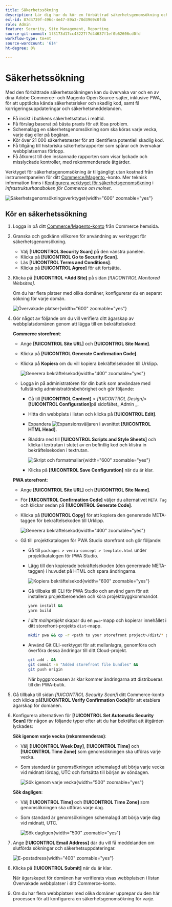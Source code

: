 ```yaml
---
title: Säkerhetssökning
description: Lär dig hur du kör en förbättrad säkerhetsgenomsökning och övervakar alla dina Adobe Commerce- och Magento Open Source-sajter.
exl-id: 87d4739f-496c-4e47-89a3-70d3969c0fdb
role: Admin
feature: Security, Site Management, Reporting
source-git-commit: 1f3173d17cc43227f7d44637f1ef0b62606cd0fd
workflow-type: tm+mt
source-wordcount: '614'
ht-degree: 0%

---
```


# Säkerhetssökning

Med den förbättrade säkerhetssökningen kan du övervaka var och en av dina Adobe Commerce- och Magento Open Source-sajter, inklusive PWA, för att upptäcka kända säkerhetsrisker och skadlig kod, samt få korrigeringsuppdateringar och säkerhetsmeddelanden.

- Få insikt i butikens säkerhetsstatus i realtid.
- Få förslag baserat på bästa praxis för att lösa problem.
- Schemalägg en säkerhetsgenomsökning som ska köras varje vecka, varje dag eller på begäran.
- Kör över 21 000 säkerhetstester för att identifiera potentiell skadlig kod.
- Få tillgång till historiska säkerhetsrapporter som spårar och övervakar webbplatsernas förlopp.
- Få åtkomst till den inskannade rapporten som visar lyckade och misslyckade kontroller, med rekommenderade åtgärder.

Verktyget för säkerhetsgenomsökning är tillgängligt utan kostnad från instrumentpanelen för ditt [Commerce/Magento ](../getting-started/commerce-account-create.md)-konto. Mer teknisk information finns i [Konfigurera verktyget för säkerhetsgenomsökning](https://experienceleague.adobe.com/docs/commerce-cloud-service/user-guide/launch/overview.html?lang=sv-SE#set-up-the-security-scan-tool) i _infrastrukturhandboken för Commerce om molnet_.

![Säkerhetsgenomsökningsverktyget](./assets/magento-security-scan.png){width="600" zoomable="yes"}

## Kör en säkerhetssökning

1. Logga in på ditt [Commerce/Magento-konto](../getting-started/commerce-account-create.md) från Commerce hemsida.

1. Granska och godkänn villkoren för användning av verktyget för säkerhetsgenomsökning.

   - Välj **[!UICONTROL Security Scan]** på den vänstra panelen.
   - Klicka på **[!UICONTROL Go to Security Scan]**.
   - Läs **[!UICONTROL Terms and Conditions]**.
   - Klicka på **[!UICONTROL Agree]** för att fortsätta.

1. Klicka på **[!UICONTROL +Add Site]** på sidan _[!UICONTROL Monitored Websites]_.

   Om du har flera platser med olika domäner, konfigurerar du en separat sökning för varje domän.

   ![Övervakade platser](./assets/monitored-website.png){width="600" zoomable="yes"}

1. Gör något av följande om du vill verifiera ditt ägarskap av webbplatsdomänen genom att lägga till en bekräftelsekod:

   **Commerce storefront**:

   - Ange **[!UICONTROL Site URL]** och **[!UICONTROL Site Name]**.
   - Klicka på **[!UICONTROL Generate Confirmation Code]**.
   - Klicka på **Kopiera** om du vill kopiera bekräftelsekoden till Urklipp.

     ![Generera bekräftelsekod](./assets/scan-site1.png){width="400" zoomable="yes"}

   - Logga in på administratören för din butik som användare med fullständig administratörsbehörighet och gör följande:

      - Gå till **[!UICONTROL Content]** > _[!UICONTROL Design]_>**[!UICONTROL Configuration]**&#x200B;på sidofältet_ Admin _.
      - Hitta din webbplats i listan och klicka på **[!UICONTROL Edit]**.
      - Expandera ![Expansionsväljaren](../assets/icon-display-expand.png) i avsnittet **[!UICONTROL HTML Head]**.
      - Bläddra ned till **[!UICONTROL Scripts and Style Sheets]** och klicka i textrutan i slutet av en befintlig kod och klistra in bekräftelsekoden i textrutan.

        ![Skript och formatmallar](./assets/scan-paste-code.png){width="600" zoomable="yes"}

      - Klicka på **[!UICONTROL Save Configuration]** när du är klar.

   **PWA storefront**:

   - Ange **[!UICONTROL Site URL]** och **[!UICONTROL Site Name]**.

   - För **[!UICONTROL Confirmation Code]** väljer du alternativet `META Tag` och klickar sedan på **[!UICONTROL Generate Code]**.

   - Klicka på **[!UICONTROL Copy]** för att kopiera den genererade META-taggen för bekräftelsekoden till Urklipp.

     ![Generera bekräftelsekod](./assets/scan-site2.png){width="400" zoomable="yes"}

   - Gå till projektkatalogen för PWA Studio storefront och gör följande:

      - Gå till `packages > venia-concept > template.html` under projektkatalogen för PWA Studio.
      - Lägg till den kopierade bekräftelsekoden (den genererade META-taggen) i huvudet på HTML och spara ändringarna.

        ![Kopiera bekräftelsekod](./assets/code-pwa.png){width="600" zoomable="yes"}

      - Gå tillbaka till CLI för PWA Studio och använd garn för att installera projektberoenden och köra projektbyggkommandot.

        ```sh
        yarn install &&
        yarn build
        ```

      - *I ditt molnprojekt* skapar du en `pwa`-mapp och kopierar innehållet i ditt storefront-projekts `dist`-mapp.

        ```sh
        mkdir pwa && cp -r <path to your storefront project>/dist/* pwa
        ```

      - Använd Git CLI-verktyget för att mellanlagra, genomföra och överföra dessa ändringar till ditt Cloud-projekt.

        ```sh
        git add . &&
        git commit -m "Added storefront file bundles" &&
        git push origin
        ```

        När byggprocessen är klar kommer ändringarna att distribueras till din PWA-butik.

1. Gå tillbaka till sidan _[!UICONTROL Security Scan]_&#x200B;i ditt Commerce-konto och klicka på&#x200B;**[!UICONTROL Verify Confirmation Code]**&#x200B;för att etablera ägarskap för domänen.

1. Konfigurera alternativen för **[!UICONTROL Set Automatic Security Scan]** för någon av följande typer efter att du har bekräftat att åtgärden lyckades:

   **Sök igenom varje vecka (rekommenderas)**:

   - Välj **[!UICONTROL Week Day]**, **[!UICONTROL Time]** och **[!UICONTROL Time Zone]** som genomsökningen ska utföras varje vecka.
   - Som standard är genomsökningen schemalagd att börja varje vecka vid midnatt lördag, UTC och fortsätta till början av söndagen.

     ![Sök igenom varje vecka](./assets/scan-weekly.png){width="500" zoomable="yes"}

   **Sök dagligen**:

   - Välj **[!UICONTROL Time]** och **[!UICONTROL Time Zone]** som genomsökningen ska utföras varje dag.
   - Som standard är genomsökningen schemalagd att börja varje dag vid midnatt, UTC.

     ![Sök dagligen](./assets/scan-daily.png){width="500" zoomable="yes"}

1. Ange **[!UICONTROL Email Address]** där du vill få meddelanden om slutförda sökningar och säkerhetsuppdateringar.

   ![E-postadress](./assets/scan-notification-email.png){width="400" zoomable="yes"}

1. Klicka på **[!UICONTROL Submit]** när du är klar.

   När ägarskapet för domänen har verifierats visas webbplatsen i listan Övervakade webbplatser i ditt Commerce-konto.

1. Om du har flera webbplatser med olika domäner upprepar du den här processen för att konfigurera en säkerhetsgenomsökning för varje.
